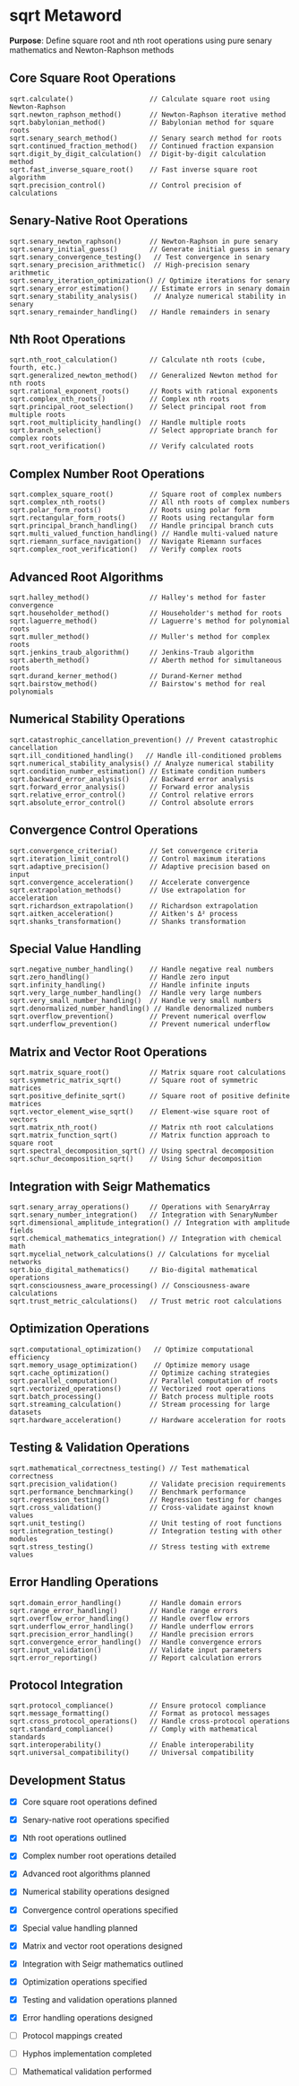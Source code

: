 # sqrt Metaword

**Purpose**: Define square root and nth root operations using pure senary mathematics and Newton-Raphson methods

## Core Square Root Operations

```hyphos
sqrt.calculate()                   // Calculate square root using Newton-Raphson
sqrt.newton_raphson_method()       // Newton-Raphson iterative method
sqrt.babylonian_method()           // Babylonian method for square roots
sqrt.senary_search_method()        // Senary search method for roots
sqrt.continued_fraction_method()   // Continued fraction expansion
sqrt.digit_by_digit_calculation()  // Digit-by-digit calculation method
sqrt.fast_inverse_square_root()    // Fast inverse square root algorithm
sqrt.precision_control()           // Control precision of calculations
```

## Senary-Native Root Operations

```hyphos
sqrt.senary_newton_raphson()       // Newton-Raphson in pure senary
sqrt.senary_initial_guess()        // Generate initial guess in senary
sqrt.senary_convergence_testing()   // Test convergence in senary
sqrt.senary_precision_arithmetic()  // High-precision senary arithmetic
sqrt.senary_iteration_optimization() // Optimize iterations for senary
sqrt.senary_error_estimation()     // Estimate errors in senary domain
sqrt.senary_stability_analysis()    // Analyze numerical stability in senary
sqrt.senary_remainder_handling()   // Handle remainders in senary
```

## Nth Root Operations

```hyphos
sqrt.nth_root_calculation()        // Calculate nth roots (cube, fourth, etc.)
sqrt.generalized_newton_method()   // Generalized Newton method for nth roots
sqrt.rational_exponent_roots()     // Roots with rational exponents
sqrt.complex_nth_roots()           // Complex nth roots
sqrt.principal_root_selection()    // Select principal root from multiple roots
sqrt.root_multiplicity_handling()  // Handle multiple roots
sqrt.branch_selection()            // Select appropriate branch for complex roots
sqrt.root_verification()           // Verify calculated roots
```

## Complex Number Root Operations

```hyphos
sqrt.complex_square_root()         // Square root of complex numbers
sqrt.complex_nth_roots()           // All nth roots of complex numbers
sqrt.polar_form_roots()            // Roots using polar form
sqrt.rectangular_form_roots()      // Roots using rectangular form
sqrt.principal_branch_handling()   // Handle principal branch cuts
sqrt.multi_valued_function_handling() // Handle multi-valued nature
sqrt.riemann_surface_navigation()  // Navigate Riemann surfaces
sqrt.complex_root_verification()   // Verify complex roots
```

## Advanced Root Algorithms

```hyphos
sqrt.halley_method()               // Halley's method for faster convergence
sqrt.householder_method()          // Householder's method for roots
sqrt.laguerre_method()             // Laguerre's method for polynomial roots
sqrt.muller_method()               // Muller's method for complex roots
sqrt.jenkins_traub_algorithm()     // Jenkins-Traub algorithm
sqrt.aberth_method()               // Aberth method for simultaneous roots
sqrt.durand_kerner_method()        // Durand-Kerner method
sqrt.bairstow_method()             // Bairstow's method for real polynomials
```

## Numerical Stability Operations

```hyphos
sqrt.catastrophic_cancellation_prevention() // Prevent catastrophic cancellation
sqrt.ill_conditioned_handling()   // Handle ill-conditioned problems
sqrt.numerical_stability_analysis() // Analyze numerical stability
sqrt.condition_number_estimation() // Estimate condition numbers
sqrt.backward_error_analysis()     // Backward error analysis
sqrt.forward_error_analysis()      // Forward error analysis
sqrt.relative_error_control()      // Control relative errors
sqrt.absolute_error_control()      // Control absolute errors
```

## Convergence Control Operations

```hyphos
sqrt.convergence_criteria()        // Set convergence criteria
sqrt.iteration_limit_control()     // Control maximum iterations
sqrt.adaptive_precision()          // Adaptive precision based on input
sqrt.convergence_acceleration()    // Accelerate convergence
sqrt.extrapolation_methods()       // Use extrapolation for acceleration
sqrt.richardson_extrapolation()    // Richardson extrapolation
sqrt.aitken_acceleration()         // Aitken's Δ² process
sqrt.shanks_transformation()       // Shanks transformation
```

## Special Value Handling

```hyphos
sqrt.negative_number_handling()    // Handle negative real numbers
sqrt.zero_handling()               // Handle zero input
sqrt.infinity_handling()           // Handle infinite inputs
sqrt.very_large_number_handling()  // Handle very large numbers
sqrt.very_small_number_handling()  // Handle very small numbers
sqrt.denormalized_number_handling() // Handle denormalized numbers
sqrt.overflow_prevention()         // Prevent numerical overflow
sqrt.underflow_prevention()        // Prevent numerical underflow
```

## Matrix and Vector Root Operations

```hyphos
sqrt.matrix_square_root()          // Matrix square root calculations
sqrt.symmetric_matrix_sqrt()       // Square root of symmetric matrices
sqrt.positive_definite_sqrt()      // Square root of positive definite matrices
sqrt.vector_element_wise_sqrt()    // Element-wise square root of vectors
sqrt.matrix_nth_root()             // Matrix nth root calculations
sqrt.matrix_function_sqrt()        // Matrix function approach to square root
sqrt.spectral_decomposition_sqrt() // Using spectral decomposition
sqrt.schur_decomposition_sqrt()    // Using Schur decomposition
```

## Integration with Seigr Mathematics

```hyphos
sqrt.senary_array_operations()     // Operations with SenaryArray
sqrt.senary_number_integration()   // Integration with SenaryNumber
sqrt.dimensional_amplitude_integration() // Integration with amplitude fields
sqrt.chemical_mathematics_integration() // Integration with chemical math
sqrt.mycelial_network_calculations() // Calculations for mycelial networks
sqrt.bio_digital_mathematics()     // Bio-digital mathematical operations
sqrt.consciousness_aware_processing() // Consciousness-aware calculations
sqrt.trust_metric_calculations()   // Trust metric root calculations
```

## Optimization Operations

```hyphos
sqrt.computational_optimization()   // Optimize computational efficiency
sqrt.memory_usage_optimization()    // Optimize memory usage
sqrt.cache_optimization()          // Optimize caching strategies
sqrt.parallel_computation()        // Parallel computation of roots
sqrt.vectorized_operations()       // Vectorized root operations
sqrt.batch_processing()            // Batch process multiple roots
sqrt.streaming_calculation()       // Stream processing for large datasets
sqrt.hardware_acceleration()       // Hardware acceleration for roots
```

## Testing & Validation Operations

```hyphos
sqrt.mathematical_correctness_testing() // Test mathematical correctness
sqrt.precision_validation()        // Validate precision requirements
sqrt.performance_benchmarking()    // Benchmark performance
sqrt.regression_testing()          // Regression testing for changes
sqrt.cross_validation()            // Cross-validate against known values
sqrt.unit_testing()                // Unit testing of root functions
sqrt.integration_testing()         // Integration testing with other modules
sqrt.stress_testing()              // Stress testing with extreme values
```

## Error Handling Operations

```hyphos
sqrt.domain_error_handling()       // Handle domain errors
sqrt.range_error_handling()        // Handle range errors
sqrt.overflow_error_handling()     // Handle overflow errors
sqrt.underflow_error_handling()    // Handle underflow errors
sqrt.precision_error_handling()    // Handle precision errors
sqrt.convergence_error_handling()  // Handle convergence errors
sqrt.input_validation()            // Validate input parameters
sqrt.error_reporting()             // Report calculation errors
```

## Protocol Integration

```hyphos
sqrt.protocol_compliance()         // Ensure protocol compliance
sqrt.message_formatting()          // Format as protocol messages
sqrt.cross_protocol_operations()   // Handle cross-protocol operations
sqrt.standard_compliance()         // Comply with mathematical standards
sqrt.interoperability()            // Enable interoperability
sqrt.universal_compatibility()     // Universal compatibility
```

## Development Status

- [x] Core square root operations defined
- [x] Senary-native root operations specified
- [x] Nth root operations outlined
- [x] Complex number root operations detailed
- [x] Advanced root algorithms planned
- [x] Numerical stability operations designed
- [x] Convergence control operations specified
- [x] Special value handling planned
- [x] Matrix and vector root operations designed
- [x] Integration with Seigr mathematics outlined
- [x] Optimization operations specified
- [x] Testing and validation operations planned
- [x] Error handling operations designed
- [ ] Protocol mappings created
- [ ] Hyphos implementation completed
- [ ] Mathematical validation performed


